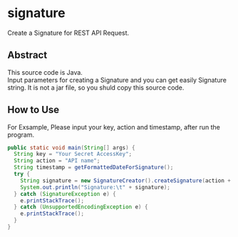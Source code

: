 signature
=========
Create a Signature for REST API Request.

Abstract
--------
This source code is Java.  
Input parameters for creating a Signature and you can get easily Signature string. 
It is not a jar file, so you shuld copy this source code.

How to Use
----------
For Exsample, Please input your key, action and timestamp, after run the program.
```java
public static void main(String[] args) {
  String key = "Your Secret AccessKey";
  String action = "API name";
  String timestamp = getFormattedDateForSignature();
  try {
    String signature = new SignatureCreator().createSignature(action + timestamp, key);
    System.out.println("Signature:\t" + signature);
  } catch (SignatureException e) {
    e.printStackTrace();
  } catch (UnsupportedEncodingException e) {
    e.printStackTrace();
  }
}
```

